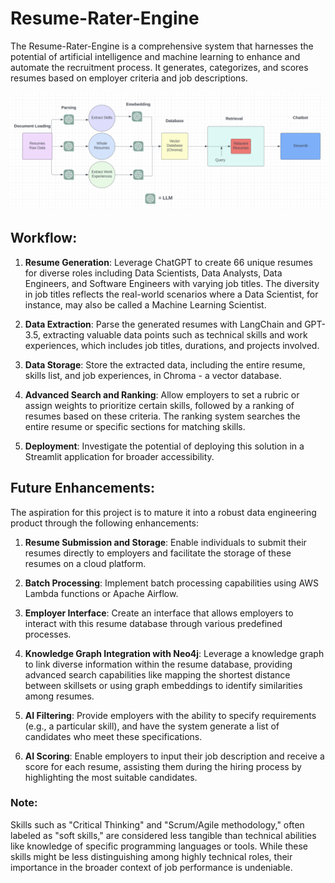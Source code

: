 # Resume-Rater-Engine

The Resume-Rater-Engine is a comprehensive system that harnesses the potential of artificial intelligence and machine learning to enhance and automate the recruitment process. It generates, categorizes, and scores resumes based on employer criteria and job descriptions.

![Diagram](./images/flowdiagram.png)

## Workflow:

1. **Resume Generation**: Leverage ChatGPT to create 66 unique resumes for diverse roles including Data Scientists, Data Analysts, Data Engineers, and Software Engineers with varying job titles. The diversity in job titles reflects the real-world scenarios where a Data Scientist, for instance, may also be called a Machine Learning Scientist.

2. **Data Extraction**: Parse the generated resumes with LangChain and GPT-3.5, extracting valuable data points such as technical skills and work experiences, which includes job titles, durations, and projects involved.

3. **Data Storage**: Store the extracted data, including the entire resume, skills list, and job experiences, in Chroma - a vector database.

4. **Advanced Search and Ranking**: Allow employers to set a rubric or assign weights to prioritize certain skills, followed by a ranking of resumes based on these criteria. The ranking system searches the entire resume or specific sections for matching skills.

5. **Deployment**: Investigate the potential of deploying this solution in a Streamlit application for broader accessibility.

## Future Enhancements:

The aspiration for this project is to mature it into a robust data engineering product through the following enhancements:

1. **Resume Submission and Storage**: Enable individuals to submit their resumes directly to employers and facilitate the storage of these resumes on a cloud platform.

2. **Batch Processing**: Implement batch processing capabilities using AWS Lambda functions or Apache Airflow.

3. **Employer Interface**: Create an interface that allows employers to interact with this resume database through various predefined processes.

4. **Knowledge Graph Integration with Neo4j**: Leverage a knowledge graph to link diverse information within the resume database, providing advanced search capabilities like mapping the shortest distance between skillsets or using graph embeddings to identify similarities among resumes.

5. **AI Filtering**: Provide employers with the ability to specify requirements (e.g., a particular skill), and have the system generate a list of candidates who meet these specifications.

6. **AI Scoring**: Enable employers to input their job description and receive a score for each resume, assisting them during the hiring process by highlighting the most suitable candidates.

### Note:

Skills such as "Critical Thinking" and "Scrum/Agile methodology," often labeled as "soft skills," are considered less tangible than technical abilities like knowledge of specific programming languages or tools. While these skills might be less distinguishing among highly technical roles, their importance in the broader context of job performance is undeniable.